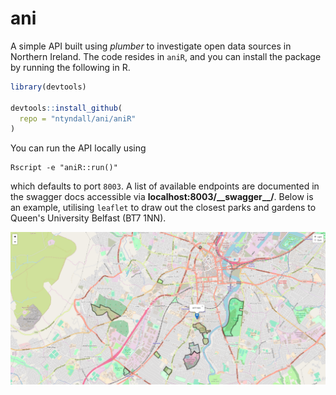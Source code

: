 # ani
A simple API built using _plumber_ to investigate open data sources in Northern Ireland. The code resides in `aniR`, and you can install the package by running the following in R.
```r
library(devtools)

devtools::install_github(
  repo = "ntyndall/ani/aniR"
)
```
You can run the API locally using
```shell
Rscript -e "aniR::run()"
```
which defaults to port `8003`. A list of available endpoints are documented in the swagger docs accessible via **localhost:8003/\_\_swagger\_\_/**. Below is an example, utilising `leaflet` to draw out the closest parks and gardens to Queen's University Belfast (BT7 1NN).

<img src="https://raw.githubusercontent.com/ntyndall/ani/master/images/map-example.png">
